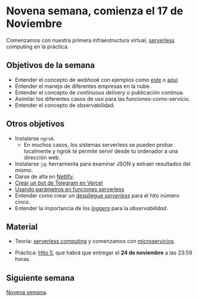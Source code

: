 # Novena semana, comienza el 17 de Noviembre

Comenzamos con nuestra primera infraestructura
virtual,
[serverless](http://jj.github.io/IV/documentos/temas/Serverless)
computing en la práctica.

## Objetivos de la semana

- Entender el concepto de *webhook* con ejemplos
  como
  [este](https://docs.github.com/es/free-pro-team@latest/actions/reference/events-that-trigger-workflows#workflow_dispatch) o [aquí](https://github.community/t/triggering-actions-by-other-repository-webhooks/16295/3)
- Entender el manejo de diferentes empresas en la nube.
- Entender el concepto de *continuous delivery* o publicación
  continua.
- Asimilar los diferentes casos de uso para las
  funciones-como-servicio.
- Entender el concepto de observabilidad.

## Otros objetivos

- Instalarse `ngrok`.
  - En muchos casos, los sistemas serverless se pueden probar
    localmente y ngrok te permite servir desde tu ordenador a una
    dirección web.
- Instalarse `jq`: herramienta para examinar JSON y extraer resultados
  del mismo.
- Darse de alta en [Netlify](https://netlify.com).
- [Crear un bot de Telegram en Vercel](https://dev.to/jj/create-a-serverless-telegram-bot-using-go-and-vercel-4fdb)
- [Usando parámetros en funciones serverless](http://jj.github.io/IV/documentos/temas/Serverless#usando-par%C3%A1metros)
- Entender como crear
  un
  [despliegue *serverless*](http://jj.github.io/IV/documentos/proyecto/5.Serverless) para
  el hito número cinco.
- Entender la importancia de
  los
  [*loggers*](http://jj.github.io/IV/documentos/temas/Microservicios#creando-un-microservicio-desde-cero) para
  la *observabilidad*.

## Material

- Teoría:
  [serverless computing](http://jj.github.io/IV/documentos/temas/Serverless#usando-par%C3%A1metros) y
  comenzamos
  con
  [microservicios](http://jj.github.io/IV/documentos/temas/Microservicios).

- Práctica:
  [Hito 5](http://jj.github.io/IV/documentos/proyecto/5.Serverless),
  que habrá que entregar el **24 de noviembre** a las 23:59 horas.

## Siguiente semana

[Novena semana](semana-09.md).

